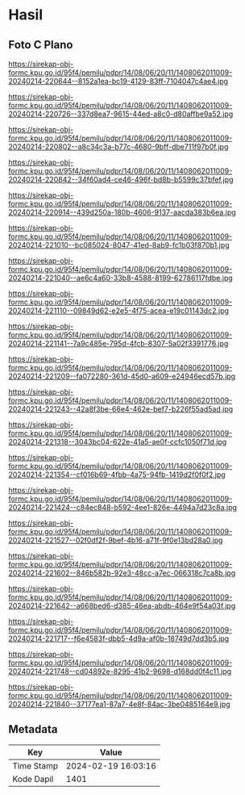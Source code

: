 # Hasil

## Foto C Plano

https://sirekap-obj-formc.kpu.go.id/95f4/pemilu/pdpr/14/08/06/20/11/1408062011009-20240214-220644--8152a1ea-bc19-4129-83ff-7104047c4ae4.jpg

https://sirekap-obj-formc.kpu.go.id/95f4/pemilu/pdpr/14/08/06/20/11/1408062011009-20240214-220726--337d8ea7-9615-44ed-a8c0-d80affbe9a52.jpg

https://sirekap-obj-formc.kpu.go.id/95f4/pemilu/pdpr/14/08/06/20/11/1408062011009-20240214-220802--a8c34c3a-b77c-4680-9bff-dbe711f97b0f.jpg

https://sirekap-obj-formc.kpu.go.id/95f4/pemilu/pdpr/14/08/06/20/11/1408062011009-20240214-220842--34f60ad4-ce46-496f-bd8b-b5599c37bfef.jpg

https://sirekap-obj-formc.kpu.go.id/95f4/pemilu/pdpr/14/08/06/20/11/1408062011009-20240214-220914--439d250a-180b-4606-9137-aacda383b6ea.jpg

https://sirekap-obj-formc.kpu.go.id/95f4/pemilu/pdpr/14/08/06/20/11/1408062011009-20240214-221010--bc085024-8047-41ed-8ab9-fc1b03f870b1.jpg

https://sirekap-obj-formc.kpu.go.id/95f4/pemilu/pdpr/14/08/06/20/11/1408062011009-20240214-221040--ae6c4a60-33b8-4588-8199-62786117fdbe.jpg

https://sirekap-obj-formc.kpu.go.id/95f4/pemilu/pdpr/14/08/06/20/11/1408062011009-20240214-221110--09849d62-e2e5-4f75-acea-e19c01143dc2.jpg

https://sirekap-obj-formc.kpu.go.id/95f4/pemilu/pdpr/14/08/06/20/11/1408062011009-20240214-221141--7a9c485e-795d-4fcb-8307-5a02f3391776.jpg

https://sirekap-obj-formc.kpu.go.id/95f4/pemilu/pdpr/14/08/06/20/11/1408062011009-20240214-221209--fa072280-361d-45d0-a609-e24946ecd57b.jpg

https://sirekap-obj-formc.kpu.go.id/95f4/pemilu/pdpr/14/08/06/20/11/1408062011009-20240214-221243--42a8f3be-66e4-462e-bef7-b226f55ad5ad.jpg

https://sirekap-obj-formc.kpu.go.id/95f4/pemilu/pdpr/14/08/06/20/11/1408062011009-20240214-221318--3043bc04-622e-41a5-ae0f-ccfc1050f71d.jpg

https://sirekap-obj-formc.kpu.go.id/95f4/pemilu/pdpr/14/08/06/20/11/1408062011009-20240214-221354--cf016b69-4fbb-4a75-94fb-1419d2f0f0f2.jpg

https://sirekap-obj-formc.kpu.go.id/95f4/pemilu/pdpr/14/08/06/20/11/1408062011009-20240214-221424--c84ec848-b592-4ee1-826e-4494a7d23c8a.jpg

https://sirekap-obj-formc.kpu.go.id/95f4/pemilu/pdpr/14/08/06/20/11/1408062011009-20240214-221527--02f0df2f-9bef-4b16-a71f-9f0e13bd28a0.jpg

https://sirekap-obj-formc.kpu.go.id/95f4/pemilu/pdpr/14/08/06/20/11/1408062011009-20240214-221602--846b582b-92e3-48cc-a7ec-066318c7ca8b.jpg

https://sirekap-obj-formc.kpu.go.id/95f4/pemilu/pdpr/14/08/06/20/11/1408062011009-20240214-221642--a668bed6-d385-46ea-abdb-464e9f54a03f.jpg

https://sirekap-obj-formc.kpu.go.id/95f4/pemilu/pdpr/14/08/06/20/11/1408062011009-20240214-221717--f6e4583f-dbb5-4d9a-af0b-18749d7dd3b5.jpg

https://sirekap-obj-formc.kpu.go.id/95f4/pemilu/pdpr/14/08/06/20/11/1408062011009-20240214-221748--cd04892e-8295-41b2-9698-d168dd0f4c11.jpg

https://sirekap-obj-formc.kpu.go.id/95f4/pemilu/pdpr/14/08/06/20/11/1408062011009-20240214-221840--37177ea1-87a7-4e8f-84ac-3be0485164e9.jpg


## Metadata

| Key        | Value               |
| ---------- | ------------------- |
| Time Stamp | 2024-02-19 16:03:16 |
| Kode Dapil | 1401                |



